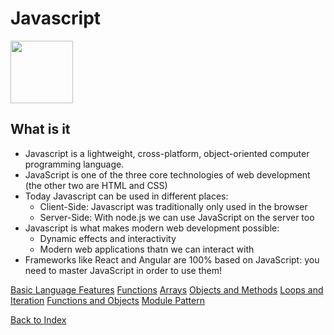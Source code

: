 # Javascript

<img src="https://upload.wikimedia.org/wikipedia/commons/6/6a/JavaScript-logo.png" width=100px>

## What is it

- Javascript is a lightweight, cross-platform, object-oriented computer programming language.
- JavaScript is one of the three core technologies of web development (the other two are HTML and CSS)
- Today Javascript can be used in different places:
  - Client-Side: Javascript was traditionally only used in the browser
  - Server-Side: With node.js we can use JavaScript on the server too
- Javascript is what makes modern web development possible:
  - Dynamic effects and interactivity
  - Modern web applications thatn we can interact with
- Frameworks like React and Angular are 100% based on JavaScript: you need to master JavaScript in order to use them!

[Basic Language Features](javascript_language.md)
[Functions](javascript_functions.md)
[Arrays](javascript_arrays.md)
[Objects and Methods](javascript_objects_methods.md)
[Loops and Iteration](javascrip_loops_iter.md)
[Functions and Objects](javascript_functions_objects.md)
[Module Pattern](javascript_module_pattern.md)

[Back to Index](index.md)
